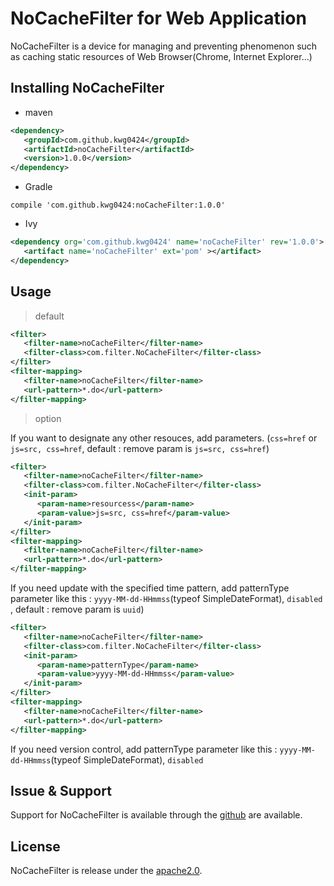 # NoCacheFilter for Web Application
NoCacheFilter is a device for managing and preventing phenomenon such as caching static resources of Web Browser(Chrome, Internet Explorer...)

## Installing NoCacheFilter

* maven
```xml
<dependency>
   <groupId>com.github.kwg0424</groupId>
   <artifactId>noCacheFilter</artifactId>
   <version>1.0.0</version>
</dependency>
```

* Gradle
```text
compile 'com.github.kwg0424:noCacheFilter:1.0.0'
```

* Ivy
```xml
<dependency org='com.github.kwg0424' name='noCacheFilter' rev='1.0.0'>
   <artifact name='noCacheFilter' ext='pom' ></artifact>
</dependency>
```

## Usage

> default

```xml
<filter>
   <filter-name>noCacheFilter</filter-name>
   <filter-class>com.filter.NoCacheFilter</filter-class>
</filter>
<filter-mapping>
   <filter-name>noCacheFilter</filter-name>
   <url-pattern>*.do</url-pattern>
</filter-mapping>
```

> option

If you want to designate any other resouces, add parameters. (`css=href` or `js=src, css=href`, default : remove param is `js=src, css=href`)
```xml
<filter>
   <filter-name>noCacheFilter</filter-name>
   <filter-class>com.filter.NoCacheFilter</filter-class>
   <init-param>
      <param-name>resourcess</param-name>
      <param-value>js=src, css=href</param-value>
   </init-param>
</filter>
<filter-mapping>
   <filter-name>noCacheFilter</filter-name>
   <url-pattern>*.do</url-pattern>
</filter-mapping>
```


If you need update with the specified time pattern, add patternType parameter like this : `yyyy-MM-dd-HHmmss`(typeof SimpleDateFormat), `disabled` , default : remove param is `uuid`)

```xml
<filter>
   <filter-name>noCacheFilter</filter-name>
   <filter-class>com.filter.NoCacheFilter</filter-class>
   <init-param>
      <param-name>patternType</param-name>
      <param-value>yyyy-MM-dd-HHmmss</param-value>
   </init-param>
</filter>
<filter-mapping>
   <filter-name>noCacheFilter</filter-name>
   <url-pattern>*.do</url-pattern>
</filter-mapping>
```

If you need version control, add patternType parameter like this : `yyyy-MM-dd-HHmmss`(typeof SimpleDateFormat), `disabled`


## Issue & Support

Support for NoCacheFilter is available through the [github](//github.com/kwg0424/noCacheFIlter/issues) are available.


## License

NoCacheFilter is release under the [apache2.0](//opensource.org/licenses/apache2.0.php).
